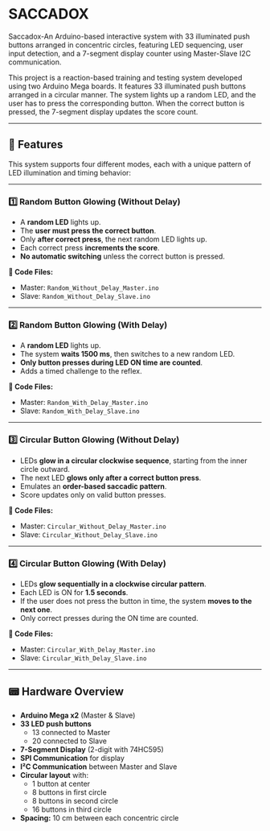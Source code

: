 # SACCADOX
Saccadox-An Arduino-based interactive system with 33 illuminated push buttons arranged in concentric circles, featuring LED sequencing, user input detection, and a 7-segment display counter using Master-Slave I2C communication.


This project is a reaction-based training and testing system developed using two Arduino Mega boards. It features 33 illuminated push buttons arranged in a circular manner. The system lights up a random LED, and the user has to press the corresponding button. When the correct button is pressed, the 7-segment display updates the score count.

---

## 🚀 Features

This system supports four different modes, each with a unique pattern of LED illumination and timing behavior:

---

### 1️⃣ Random Button Glowing (Without Delay)

- A **random LED** lights up.
- The **user must press the correct button**.
- Only **after correct press**, the next random LED lights up.
- Each correct press **increments the score**.
- **No automatic switching** unless the correct button is pressed.

**🔧 Code Files:**
- Master: `Random_Without_Delay_Master.ino`
- Slave: `Random_Without_Delay_Slave.ino`

---

### 2️⃣ Random Button Glowing (With Delay)

- A **random LED** lights up.
- The system **waits 1500 ms**, then switches to a new random LED.
- **Only button presses during LED ON time are counted**.
- Adds a timed challenge to the reflex.

**🔧 Code Files:**
- Master: `Random_With_Delay_Master.ino`
- Slave: `Random_With_Delay_Slave.ino`

---

### 3️⃣ Circular Button Glowing (Without Delay)

- LEDs **glow in a circular clockwise sequence**, starting from the inner circle outward.
- The next LED **glows only after a correct button press**.
- Emulates an **order-based saccadic pattern**.
- Score updates only on valid button presses.

**🔧 Code Files:**
- Master: `Circular_Without_Delay_Master.ino`
- Slave: `Circular_Without_Delay_Slave.ino`

---

### 4️⃣ Circular Button Glowing (With Delay)

- LEDs **glow sequentially in a clockwise circular pattern**.
- Each LED is ON for **1.5 seconds**.
- If the user does not press the button in time, the system **moves to the next one**.
- Only correct presses during the ON time are counted.

**🔧 Code Files:**
- Master: `Circular_With_Delay_Master.ino`
- Slave: `Circular_With_Delay_Slave.ino`

---

## 📟 Hardware Overview

- **Arduino Mega x2** (Master & Slave)
- **33 LED push buttons**
  - 13 connected to Master
  - 20 connected to Slave
- **7-Segment Display** (2-digit with 74HC595)
- **SPI Communication** for display
- **I²C Communication** between Master and Slave
- **Circular layout** with:
  - 1 button at center
  - 8 buttons in first circle
  - 8 buttons in second circle
  - 16 buttons in third circle
- **Spacing:** 10 cm between each concentric circle


